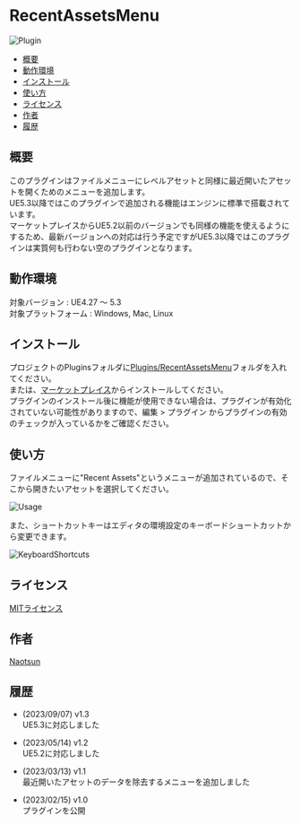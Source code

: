 # RecentAssetsMenu

![Plugin](https://user-images.githubusercontent.com/51815450/220249566-4c5cbf51-1584-4a9e-8fde-17d7f79f089c.PNG)

<!--ts-->
   * [概要](#概要)
   * [動作環境](#動作環境)
   * [インストール](#インストール)
   * [使い方](#使い方)
   * [ライセンス](#ライセンス)
   * [作者](#作者)
   * [履歴](#履歴)
<!--te-->

## 概要

このプラグインはファイルメニューにレベルアセットと同様に最近開いたアセットを開くためのメニューを追加します。  
UE5.3以降ではこのプラグインで追加される機能はエンジンに標準で搭載されています。  
マーケットプレイスからUE5.2以前のバージョンでも同様の機能を使えるようにするため、最新バージョンへの対応は行う予定ですがUE5.3以降ではこのプラグインは実質何も行わない空のプラグインとなります。  

## 動作環境

対象バージョン : UE4.27 ～ 5.3  
対象プラットフォーム : Windows, Mac, Linux 

## インストール

プロジェクトのPluginsフォルダに[Plugins/RecentAssetsMenu](https://github.com/Naotsun19B/RecentAssetsMenu)フォルダを入れてください。  
または、[マーケットプレイス](https://www.unrealengine.com/marketplace/ja/product/recent-assets-menu)からインストールしてください。  
プラグインのインストール後に機能が使用できない場合は、プラグインが有効化されていない可能性がありますので、編集 > プラグイン からプラグインの有効のチェックが入っているかをご確認ください。  

## 使い方

ファイルメニューに"Recent Assets"というメニューが追加されているので、そこから開きたいアセットを選択してください。  

![Usage](https://user-images.githubusercontent.com/51815450/224694011-d5fe8c8e-9ca2-40eb-a78e-9d318ce1a715.PNG)

また、ショートカットキーはエディタの環境設定のキーボードショートカットから変更できます。

![KeyboardShortcuts](https://user-images.githubusercontent.com/51815450/224676158-39f559ca-495e-4e89-985d-7a21af53ba5f.PNG)

## ライセンス

[MITライセンス](https://ja.wikipedia.org/wiki/MIT_License)

## 作者

[Naotsun](https://twitter.com/Naotsun_UE)

## 履歴

- (2023/09/07) v1.3   
  UE5.3に対応しました  

- (2023/05/14) v1.2   
  UE5.2に対応しました  

- (2023/03/13) v1.1   
  最近開いたアセットのデータを除去するメニューを追加しました

- (2023/02/15) v1.0   
  プラグインを公開
